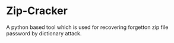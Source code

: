 # Zip-Cracker
A python based tool which is used for recovering forgetton zip file password by dictionary attack.
